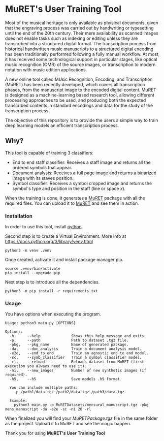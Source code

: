 # MuRET's User Training Tool

Most of the musical heritage is only available as physical documents, given that the engraving process was carried out by handwriting or typesetting until the end of the 20th century. Their mere availability as scanned images does not enable tasks such as indexing or editing unless they are transcribed into a structured digital format. The transcription process from historical handwritten music manuscripts to a structured digital encoding has been traditionally performed following a fully manual workflow. At most, it has received some technological support in particular stages, like optical music recognition (OMR) of the source images, or transcription to modern notation with music edition applications.

A new online tool called MUsic Recognition, Encoding, and Transcription (MuRET) has been recently developed, which covers all transcription phases, from the manuscript image to the encoded digital content. MuRET is designed as a machine-learning based research tool, allowing different processing approaches to be used, and producing both the expected transcribed contents in standard encodings and data for the study of the transcription process.

The objective of this repository is to provide the users a simple way to train deep learning models an efficient transcription process.

## Why?
This tool is capable of training 3 classifiers:
- End to end staff classifier: Receives a staff image and returns all the ordered symbols that appear.
- Document analysis: Receives a full page image and returns a binarized image with its staves position.
- Symbol classifier: Receives a symbol cropped image and returns the symbol's type and position in the staff (line or space *x*).


When the training is done, it generates a [MuRET](https://muret.dlsi.ua.es/muret/#/about) package with all the required files. You can upload it to [MuRET](https://muret.dlsi.ua.es/muret/#/about) and see them in action.


### Installation

In order to use this tool, install [python](https://www.python.org/downloads/). 

Second step is to create a Virtual Environment. More info at https://docs.python.org/3/library/venv.html

```shell
python3 -m venv .venv
```
Once created, activate it and install package manager pip.

```shell
source .venv/bin/activate
pip install --upgrade pip
```
Next step is to introduce all the dependencies.
```shell
python3 -m pip install -r requirements.txt
```
### Usage
You have options when executing the program.
```shell
Usage: python3 main.py [OPTIONS]

Options:
  -h,     --help              Shows this help message and exits
  -p,     --path              Path to dataset .tgz file.
  -pkg,   --pkg_name          Name of generated package.
  -da,    --doc_analysis      Train a document analysis model.
  -e2e,   --end_to_end        Train an agnostic end to end model.
  -sc,    --symb_classifier   Train a symbol classifier model.
  -rl,    --reload            Reloads dataset from MuRET (first execution you always need to use it).
  -ni,    --new_images        Number of new synthetic images (if required).
  -h5,    --h5                Save models .h5 format.
  
  You can include multiple paths:
    -p /path1/data.tgz /path2/data.tgz /path3/data.tgz
  
  Example:
    python3 main.py -p MuRETDatasets/mensural_manuscript.tgz -pkg mens_manuscript -da -e2e -sc -ni 20 -rl
```
When finalized you will find your *MuRETPackage.tgz* file in the same folder as the project. Upload it to MuRET and see the magic happen.

Thank you for using **MuRET's User Training Tool**
